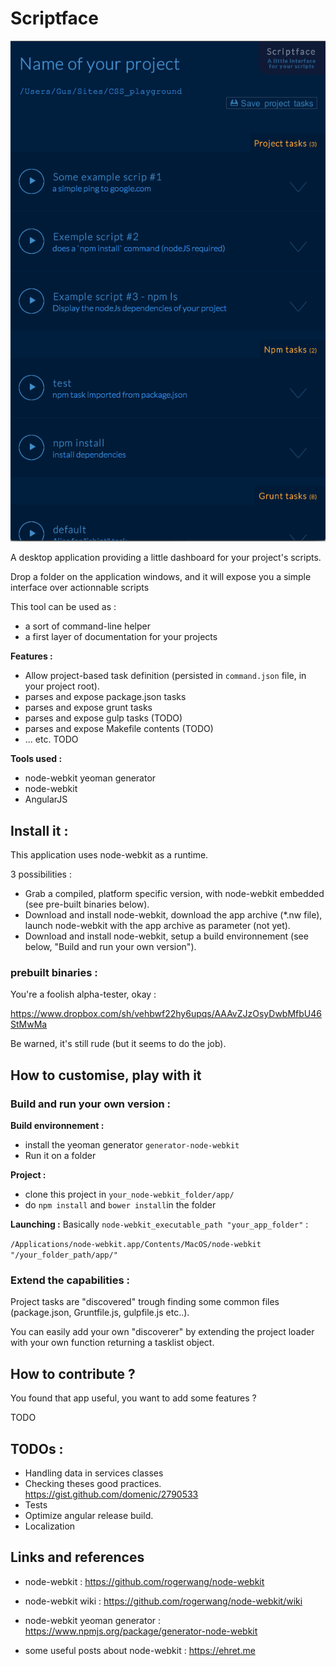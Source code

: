 # Scriptface

![scriptface screenshot](https://github.com/0gust1/Scriptface/raw/master/scriptface_screenshot.png "scriptface screenshot")


A desktop application providing a little dashboard for your project's scripts.

Drop a folder on the application windows, and it will expose you a simple interface over actionnable scripts

This tool can be used as :
* a sort of command-line helper
* a first layer of documentation for your projects

**Features :**
* Allow project-based task definition (persisted in `command.json` file, in your project root).
* parses and expose package.json tasks
* parses and expose grunt tasks
* parses and expose gulp tasks (TODO)
* parses and expose Makefile contents (TODO)
* ... etc. TODO

**Tools used :**

- node-webkit yeoman generator
- node-webkit
- AngularJS

## Install it :

This application uses node-webkit as a runtime.

3 possibilities :

* Grab a compiled, platform specific version, with node-webkit embedded (see pre-built binaries below).
* Download and install node-webkit, download the app archive (*.nw file), launch node-webkit with the app archive as parameter (not yet).
* Download and install node-webkit, setup a build environnement (see below, "Build and run your own version").

### prebuilt binaries :

You're a foolish alpha-tester, okay :

https://www.dropbox.com/sh/vehbwf22hy6upqs/AAAvZJzOsyDwbMfbU46StMwMa

Be warned, it's still rude (but it seems to do the job).

## How to customise, play with it

### Build and run your own version :

**Build environnement :**

* install the yeoman generator `generator-node-webkit`
* Run it on a folder

**Project :**

* clone this project in `your_node-webkit_folder/app/`
* do `npm install` and `bower install`in the folder

**Launching :**
Basically `node-webkit_executable_path "your_app_folder"` :

`/Applications/node-webkit.app/Contents/MacOS/node-webkit  "/your_folder_path/app/"`

### Extend the capabilities :

Project tasks are "discovered" trough finding some common files (package.json, Gruntfile.js, gulpfile.js etc..).

You can easily add your own "discoverer" by extending the project loader with your own function returning a tasklist object.


## How to contribute ?

You found that app useful, you want to add some features ?

TODO

## TODOs :

* Handling data in services classes
* Checking theses good practices. https://gist.github.com/domenic/2790533
* Tests
* Optimize angular release build.
* Localization

## Links and references

* node-webkit : https://github.com/rogerwang/node-webkit
* node-webkit wiki : https://github.com/rogerwang/node-webkit/wiki
* node-webkit yeoman generator : https://www.npmjs.org/package/generator-node-webkit

* some useful posts about node-webkit : https://ehret.me

